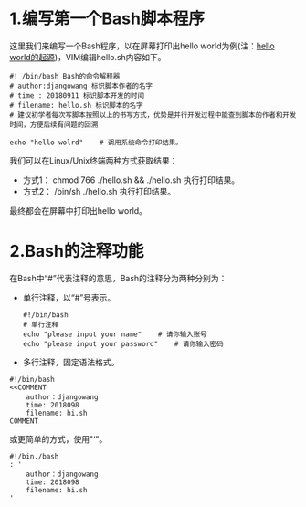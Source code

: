 # 1.编写第一个Bash脚本程序

这里我们来编写一个Bash程序，以在屏幕打印出hello world为例\(注：[hello world的起源](http://blog.puppeter.com/read.php?25)\)，VIM编辑hello.sh内容如下。

```
#! /bin/bash Bash的命令解释器
# author:djangowang 标识脚本作者的名字
# time : 20180911 标识脚本开发的时间
# filename: hello.sh 标识脚本的名字
# 建议初学者每次写脚本按照以上的书写方式，优势是并行开发过程中能查到脚本的作者和开发时间，方便后续有问题的回溯

echo "hello wolrd"    # 调用系统命令打印结果。
```

我们可以在Linux/Unix终端两种方式获取结果：

* 方式1： chmod 766 ./hello.sh && ./hello.sh 执行打印结果。
* 方式2： /bin/sh ./hello.sh 执行打印结果。

最终都会在屏幕中打印出hello world。

# 2.Bash的注释功能

在Bash中“\#”代表注释的意思，Bash的注释分为两种分别为：

* 单行注释，以“\#”号表示。

  ```
  #!/bin/bash
  # 单行注释
  echo "please input your name"    # 请你输入账号
  echo "please input your password"    # 请你输入密码
  ```

* 多行注释，固定语法格式。

```
#!/bin/bash
<<COMMENT
    author：djangowang
    time: 2018098
    filename: hi.sh
COMMENT
```

或更简单的方式，使用"‘"。

```
#!/bin./bash
: '
    author：djangowang
    time: 2018098 
    filename: hi.sh
'
```



